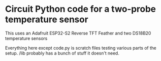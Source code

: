 # Circuit Python code for a two-probe temperature sensor

This uses an Adafruit ESP32-S2 Reverse TFT Feather and two DS18B20 temperature sensors

Everything here except code.py is scratch files testing various parts of the
setup. /lib probably has a bunch of stuff it doesn't need.